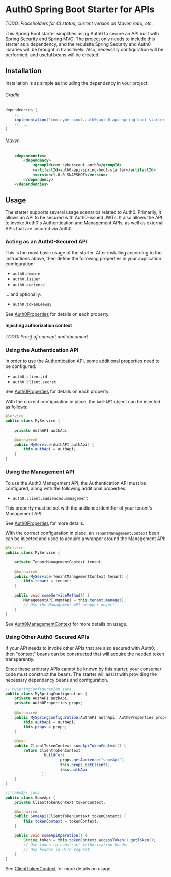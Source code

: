 # Auth0 Spring Boot Starter for APIs

_TODO: Placeholders for CI status, current version on Maven repo, etc._

This Spring Boot starter simplifies using Auth0 to secure an API built with
Spring Security and Spring MVC. The project only needs to include this starter
as a dependency, and the requisite Spring Security and Auth0 libraries will be
brought in transitively. Also, necessary configuration will be performed, and
useful beans will be created.

## Installation

Installation is as simple as including the dependency in your project:

###### Gradle

```groovy
dependencies {
    // ...
    implementation('com.cyberscout.auth0:auth0-api-spring-boot-starter:1.0.0-SNAPSHOT')
    // ...
}
```

###### Maven

```xml
    <dependencies>
        <dependency>
            <groupId>com.cyberscout.auth0</groupId>
            <artifactId>auth0-api-spring-boot-starter</artifactId>
            <version>1.0.0-SNAPSHOT</version>
        </dependency>
    </dependencies>
```

## Usage

The starter supports several usage scenarios related to Auth0. Primarily, it
allows an API to be secured with Auth0-issued JWTs. It also allows the API to
invoke Auth0's Authentication and Management APIs, as well as external APIs that
are secured via Auth0.

### Acting as an Auth0-Secured API

This is the most basic usage of the starter. After installing according to the
instructions above, then define the following properties in your application
configuration:

- `auth0.domain`
- `auth0.issuer`
- `auth0.audience`

... and optionally:

- `auth0.tokenLeeway`

See [Auth0Properties](src/main/java/com/cyberscout/auth0/Auth0Properties.java)
for details on each property.

#### Injecting authorization context

_TODO: Proof of concept and document_

### Using the Authentication API

In order to use the Authentication API, some additional properties need to be
configured:

- `auth0.client.id`
- `auth0.client.secret`

See [Auth0Properties](src/main/java/com/cyberscout/auth0/Auth0Properties.java)
for details on each property.

With the correct configuration in place, the `AuthAPI` object can be injected as
follows:

```java
@Service
public class MyService {
    
    private AuthAPI authApi;
    
    @Autowired
    public MyService(AuthAPI authApi) {
        this.authApi = authApi;
    }
}
```

### Using the Management API

To use the Auth0 Management API, the Authentication API must be configured,
along with the following additional properties:

- `auth0.client.audiences.management`

This property must be set with the audience identifier of your tenant's
Management API.

See [Auth0Properties](src/main/java/com/cyberscout/auth0/Auth0Properties.java)
for more details.

With the correct configuration in place, an `TenantManagementContext` bean can
be injected and used to acquire a wrapper around the Management API:

```java
@Service
public class MyService {
    
    private TenantManagementContext tenant;
    
    @Autowired
    public MyService(TenantManagementContext tenant) {
        this.tenant = tenant;
    }
    
    public void someServiceMethod() {
        ManagementAPI mgmtApi = this.tenant.manage();
        // Use the Management API wrapper object
    }
}
```

See
[Auth0ManagementContext](src/main/java/com/cyberscout/auth0/TenantManagementContext.java)
for more details on usage.

### Using Other Auth0-Secured APIs

If your API needs to invoke other APIs that are also secured with Auth0, then
"context" beans can be constructed that will acquire the needed token
transparently.

Since these arbitrary APIs cannot be known by this starter, your consumer code
must construct the beans. The starter will assist with providing the necessary
dependency beans and configuration.

```java
// MySpringConfiguration.java
public class MySpringConfiguration {
    private AuthAPI authApi;
    private Auth0Properties props;
    
    @Autowired
    public MySpringConfiguration(AuthAPI authApi, Auth0Properties props) {
        this.authApi = authApi;
        this.props = props;
    }
    
    @Bean
    public ClientTokenContext someApiTokenContext() {
        return ClientTokenContext
                .buildFor(
                        props.getAudience("someApi"),
                        this.props.getClient(),
                        this.authApi
                );
    }
}

// SomeApi.java
public class SomeApi {
    private ClientTokenContext tokenContext;
    
    @Autowired
    public SomeApi(ClientTokenContext tokenContext) {
        this.tokenContext = tokenContext;
    }
    
    public void someApiOperation() {
        String token = this.tokenContext.accessToken().getToken();
        // Use token to construct Authorization header
        // Use header in HTTP request
    }
}
```

See
[ClientTokenContext](src/main/java/com/cyberscout/auth0/ClientTokenContext.java)
for more details on usage.
